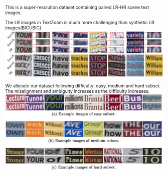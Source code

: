 This is a super-resolution dataset containing paired LR-HR scene text images.

The LR images in TextZoom is much more challenging than synthetic LR images(BICUBIC).
![Synthetic LR vs Real LR](./syn_real.jpg)

We allocate our dataset following difficulty: easy, medium and hard subset. The misalignment and ambiguity increases as the difficulty increases.
![Example Images](./easy_medium_hard.jpg)
